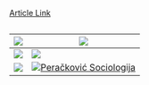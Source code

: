 [Article Link](https://www.fhs.hr/znanost/nakladnicka_djelatnost/izdanja/manualia)

## 
| [![](https://www.fhs.hr/images/50014183/english.png)](https://www.fhs.hr/images/50014183/English_Academic_Vocabulary_WEB.pdf "Miškulin Saletović / Vojković Estatiev / Beljo - English Academic Vocabulary for Social Sciences and Humanities") | [![](https://www.fhs.hr/images/50014183/svojstva%20klasicne%20logike.png)](https://www.fhs.hr/images/50014183/Svojstva_klasicne_logike.pdf "Srećko Kovač - Svojstva klasične logike")  
---|---  
[![](https://www.fhs.hr/images/50014183/logika.png)](https://www.fhs.hr/images/50014183/Citiranje_parafraziranje_i_upucivanje_na_izvor_e_skripta-novi%20OMOT.pdf "Tomislav Janović - Citiranje, parafraziranje i upućivanje na izvore u akademskim radovima") | [![](https://www.fhs.hr/images/50014183/pecnjak.png)](https://www.fhs.hr/images/50014183/Uvod_u_filozofiju_uma_e_skripta-NOVI%20OMOT.pdf "Davor Pećnjak - Uvod u filozofiju uma")  
[![](https://www.fhs.hr/images/50014183/latin.png)](https://www.fhs.hr/images/50014183/Latinski_jezik%201-2-udzbenik-web.pdf "Pavao Knezović / Šime Demo - Latinski jezik 1 i 2") | [![Peračković Sociologija](https://www.fhs.hr/images/50043050/Screenshot_1.jpg)](https://www.fhs.hr/images/50043050/Skripta_-_Perackovic-Sociologija_drustvenih_promjena.pdf "Skripta - Perackovic-Sociologija drustvenih promjena")  
  

